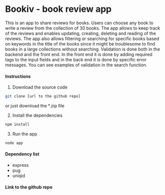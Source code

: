 # Bookiv - book review app

This is an app to share reviews for books. Users can choose any book to write a review from the collection of 30 books. The app allows to keep track of the reviews and enables updating, creating, deleting and reading of the reviews. The app also allows filtering or searching for specific books based on keywords in the title of the books since it might be troublesome to find books in a large collections without searching. Validation is done both in the backend and the front end. In the front end it is done by adding required tags to the input fields and in the back end it is done by specific error messages. You can see examples of validation in the search function.

#### Instructions
1. Download the source code
```bash
git clone [url to the github repo]

```
or just download the *.zip file

2. Install the dependencies
```bash
npm install
```

3. Run the app
```bash
node app
```

#### Dependency list
- express
- pug
- uniqid

#### Link to the github repo
